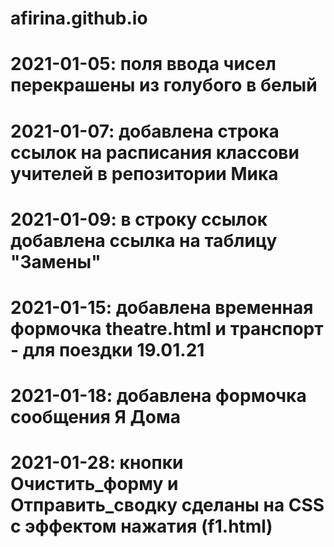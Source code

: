 # afirina.github.io
# 2021-01-05:  поля ввода чисел перекрашены из голубого в белый
# 2021-01-07: добавлена строка ссылок на расписания классови учителей в репозитории Мика
# 2021-01-09: в строку ссылок добавлена ссылка на таблицу "Замены"
# 2021-01-15: добавлена временная формочка theatre.html и транспорт - для поездки 19.01.21
# 2021-01-18: добавлена формочка сообщения Я Дома
# 2021-01-28: кнопки Очистить_форму и Отправить_сводку сделаны на CSS с эффектом нажатия (f1.html)

